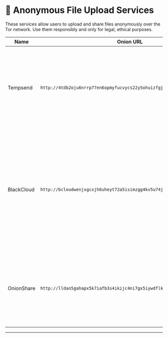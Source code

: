 # 📁 Anonymous File Upload Services

These services allow users to upload and share files anonymously over the Tor network. Use them responsibly and only for legal, ethical purposes.

| Name              | Onion URL                                       | Description |
|-------------------|--------------------------------------------------|-------------|
| Tempsend | `http://4tdb2oju6nrrp77en6opmyfucvycs22y5ohuizfgjvbyjqjovltooyyd.onion/` | Tempsend is an ideal choice for users who need to transfer large documents without divulging their identities or compromising their personal information. |
| BlackCloud | `http://bcloudwenjxgcxjh6uheyt72a5isimzgg4kv5u74jb2s22y3hzpwh6id.onion/` | A platform that offers robust encryption and privacy features. The encryption process converts your file into an unreadable format, making it virtually impossible for unauthorized users to decipher its content. |
| OnionShare | `http://lldan5gahapx5k7iafb3s4ikijc4ni7gx5iywdflkba5y2ezyg6sjgyd.onion/` | Open Source tool that lets you securely and anonymously share files, host websites, and chat with friends using the Tor network. |

---
